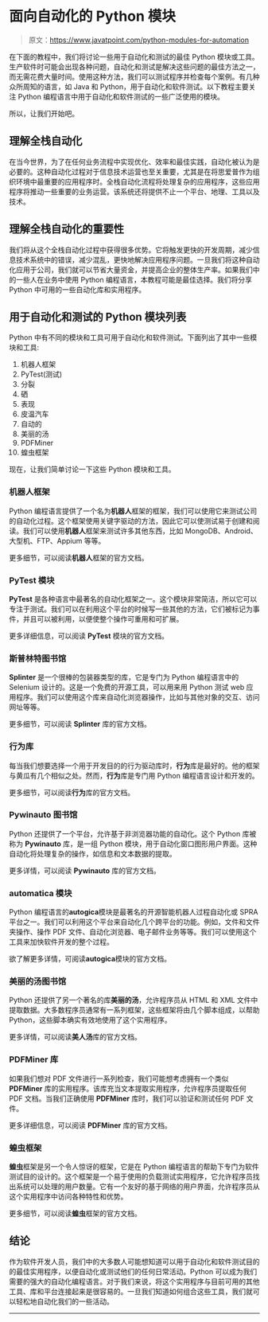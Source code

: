 # 面向自动化的 Python 模块

> 原文：<https://www.javatpoint.com/python-modules-for-automation>

在下面的教程中，我们将讨论一些用于自动化和测试的最佳 Python 模块或工具。生产软件时可能会出现各种问题，自动化和测试是解决这些问题的最佳方法之一，而无需花费大量时间。使用这种方法，我们可以测试程序并检查每个案例。有几种众所周知的语言，如 Java 和 Python，用于自动化和软件测试。以下教程主要关注 Python 编程语言中用于自动化和软件测试的一些广泛使用的模块。

所以，让我们开始吧。

## 理解全栈自动化

在当今世界，为了在任何业务流程中实现优化、效率和最佳实践，自动化被认为是必要的。这种自动化过程对于信息技术运营也至关重要，尤其是在将思爱普作为组织环境中最重要的应用程序时。全栈自动化流程将处理复杂的应用程序，这些应用程序将推动一些重要的业务运营。该系统还将提供不止一个平台、地理、工具以及技术。

## 理解全栈自动化的重要性

我们将从这个全栈自动化过程中获得很多优势。它将触发更快的开发周期，减少信息技术系统中的错误，减少混乱，更快地解决应用程序问题。一旦我们将这种自动化应用于公司，我们就可以节省大量资金，并提高企业的整体生产率。如果我们中的一些人在业务中使用 Python 编程语言，本教程可能是最佳选择。我们将分享 Python 中可用的一些自动化库和实用程序。

## 用于自动化和测试的 Python 模块列表

Python 中有不同的模块和工具可用于自动化和软件测试。下面列出了其中一些模块和工具:

1.  机器人框架
2.  PyTest(测试)
3.  分裂
4.  硒
5.  表现
6.  皮温汽车
7.  自动的
8.  美丽的汤
9.  PDFMiner
10.  蝗虫框架

现在，让我们简单讨论一下这些 Python 模块和工具。

### 机器人框架

Python 编程语言提供了一个名为**机器人**框架的框架，我们可以使用它来测试公司的自动化过程。这个框架使用关键字驱动的方法，因此它可以使测试易于创建和阅读。我们可以使用**机器人**框架来测试许多其他东西，比如 MongoDB、Android、大型机、FTP、Appium 等等。

更多细节，可以阅读**机器人**框架的官方文档。

### PyTest 模块

**PyTest** 是各种语言中最著名的自动化框架之一。这个模块非常简洁，所以它可以专注于测试。我们可以在利用这个平台的时候写一些其他的方法，它们被标记为事件，并且可以被利用，以便使整个操作可重用和可扩展。

更多详细信息，可以阅读 **PyTest** 模块的官方文档。

### 斯普林特图书馆

**Splinter** 是一个很棒的包装器类型的库，它是专门为 Python 编程语言中的 Selenium 设计的。这是一个免费的开源工具，可以用来用 Python 测试 web 应用程序。我们可以使用这个库来自动化浏览器操作，比如与其他对象的交互、访问网址等等。

更多细节，可以阅读 **Splinter** 库的官方文档。

### 行为库

每当我们想要选择一个用于开发目的的行为驱动库时，**行为**库是最好的。他的框架与黄瓜有几个相似之处。然而，**行为**库是专门用 Python 编程语言设计和开发的。

更多细节，可以阅读**行为**库的官方文档。

### Pywinauto 图书馆

Python 还提供了一个平台，允许基于非浏览器功能的自动化。这个 Python 库被称为 **Pywinauto** 库，是一组 Python 模块，用于自动化窗口图形用户界面。这种自动化将处理复杂的操作，如信息和文本数据的提取。

更多详情，可以阅读 **Pywinauto** 库的官方文档。

### automatica 模块

Python 编程语言的**autogica**模块是最著名的开源智能机器人过程自动化或 SPRA 平台之一。我们可以利用这个平台来自动化几个跨平台的功能。例如，文件和文件夹操作、操作 PDF 文件、自动化浏览器、电子邮件业务等等。我们可以使用这个工具来加快软件开发的整个过程。

欲了解更多详情，可阅读**autogica**模块的官方文档。

### 美丽的汤图书馆

Python 还提供了另一个著名的库**美丽的汤**，允许程序员从 HTML 和 XML 文件中提取数据。大多数程序员通常有一系列框架，这些框架将由几个脚本组成，以帮助 Python，这些脚本确实有效地使用了这个实用程序。

更多详情，可以阅读**美人汤**库的官方文档。

### PDFMiner 库

如果我们想对 PDF 文件进行一系列检查，我们可能想考虑拥有一个类似 **PDFMiner** 库的实用程序。该库充当文本提取实用程序，允许程序员提取任何 PDF 文档。当我们正确使用 **PDFMiner** 库时，我们可以验证和测试任何 PDF 文件。

更多详细信息，可以阅读 **PDFMiner** 库的官方文档。

### 蝗虫框架

**蝗虫**框架是另一个令人惊讶的框架，它是在 Python 编程语言的帮助下专门为软件测试目的设计的。这个框架是一个易于使用的负载测试实用程序，它允许程序员找出系统可以处理的用户数量。它有一个友好的基于网络的用户界面，允许程序员从这个实用程序中访问各种特性和优势。

更多细节，可以阅读**蝗虫**框架的官方文档。

## 结论

作为软件开发人员，我们中的大多数人可能想知道可以用于自动化和软件测试目的的最佳实用程序，以便自动化或测试他们的任何日常活动。Python 可以成为我们需要的强大的自动化编程语言。对于我们来说，将这个实用程序与目前可用的其他工具、库和平台连接起来是很容易的。一旦我们知道如何组合这些工具，我们就可以轻松地自动化我们的一些活动。

* * *